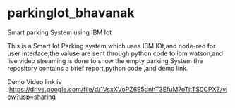 # parkingIot_bhavanak
Smart parking System using IBM Iot

This is a Smart Iot Parking system which uses IBM IOt,and node-red for user interface,the valuse are sent through python code to ibm watson,and live video streaming is done to show the empty parking System
the repository contains a brief report,python code ,and demo link.

Demo Video link is :https://drive.google.com/file/d/1VsxXVoPZ6E5dnhT3EfuM7oTjtTS0CPXZ/view?usp=sharing
